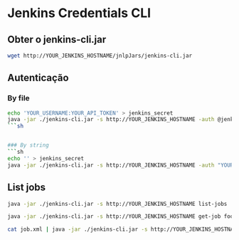 # Jenkins Credentials CLI

## Obter o jenkins-cli.jar
```sh
wget http://YOUR_JENKINS_HOSTNAME/jnlpJars/jenkins-cli.jar
```

## Autenticação

### By file
```sh
echo 'YOUR_USERNAME:YOUR_API_TOKEN' > jenkins_secret
java -jar ./jenkins-cli.jar -s http://YOUR_JENKINS_HOSTNAME -auth @jenkins_secret who-am-i
```sh


### By string
```sh
echo '' > jenkins_secret
java -jar ./jenkins-cli.jar -s http://YOUR_JENKINS_HOSTNAME -auth "YOUR_USERNAME:YOUR_API_TOKEN" help
```



## List jobs
```sh
java -jar ./jenkins-cli.jar -s http://YOUR_JENKINS_HOSTNAME list-jobs
```

```sh
java -jar ./jenkins-cli.jar -s http://YOUR_JENKINS_HOSTNAME get-job foo
```

```sh
cat job.xml | java -jar ./jenkins-cli.jar -s http://YOUR_JENKINS_HOSTNAME create-job foo
```